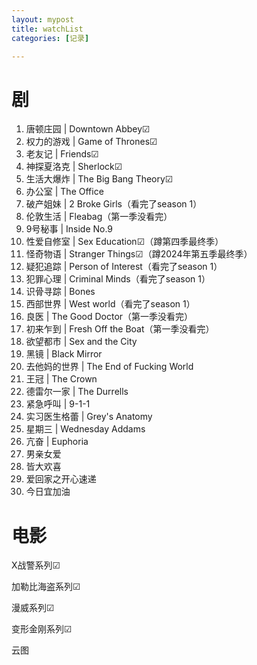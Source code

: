 ```yaml
---
layout: mypost
title: watchList
categories: [记录]

---
```


# 剧

1. 唐顿庄园 | Downtown Abbey☑
2. 权力的游戏 | Game of Thrones☑
3. 老友记 | Friends☑
4. 神探夏洛克 | Sherlock☑
5. 生活大爆炸 | The Big Bang Theory☑
6. 办公室 | The Office
7. 破产姐妹 | 2 Broke Girls（看完了season 1）
8. 伦敦生活 | Fleabag（第一季没看完）
9. 9号秘事 | Inside No.9
10. 性爱自修室 | Sex Education☑（蹲第四季最终季）
11. 怪奇物语 | Stranger Things☑（蹲2024年第五季最终季）
12. 疑犯追踪 | Person of Interest（看完了season 1）
13. 犯罪心理 | Criminal Minds（看完了season 1）
14. 识骨寻踪 | Bones
15. 西部世界 | West world（看完了season 1）
16. 良医 | The Good Doctor（第一季没看完）
17. 初来乍到 | Fresh Off the Boat（第一季没看完）
18. 欲望都市 | Sex and the City
19. 黑镜 | Black Mirror
20. 去他妈的世界 | The End of Fucking World
21. 王冠 | The Crown
22. 德雷尔一家 | The Durrells
23. 紧急呼叫 | 9-1-1
24. 实习医生格蕾 | Grey's Anatomy
25. 星期三 | Wednesday Addams
26. 亢奋 | Euphoria
27. 男亲女爱
28. 皆大欢喜
29. 爱回家之开心速递
30. 今日宜加油

# 电影

X战警系列☑

加勒比海盗系列☑

漫威系列☑

变形金刚系列☑

云图

